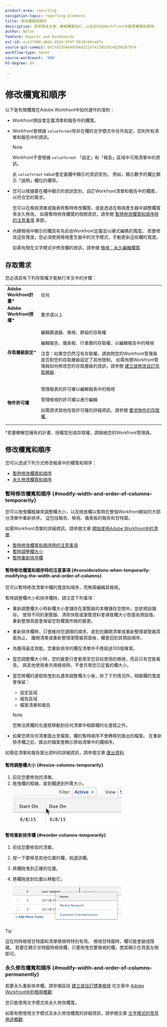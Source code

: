 ```yaml
---
product-area: reporting
navigation-topic: reporting-elements
title: 修改欄寬和順序
description: 請參閱本文章，瞭解欄寬指引，以及如何在Workfront中變更欄寬和順序。
author: Nolan
feature: Reports and Dashboards
exl-id: ece3f908-a0da-45d4-9f4f-0b34c69ce8fa
source-git-commit: 661f925b4e485069122ef4278b2914d206387974
workflow-type: tm+mt
source-wordcount: '990'
ht-degree: 0%

---
```


# 修改欄寬和順序

以下是有關欄寬在Adobe Workfront中如何運作的准則：

* Workfront預設會定義清單和報告中的欄寬。
* Workfront會根據 `valueformat`除非在欄的文字模式中另外指定，否則所有清單和報告中的資訊。

   >[!NOTE]
   >
   >Workfront不會根據 `valueformat` 「設定」和「報告」區域中可用清單中的資訊。

   此 `valueformat` value會定義欄中顯示的資訊型別。 例如，顯示數字的欄比顯示「說明」欄位的欄窄。

* 您可以根據要在欄中顯示的資訊型別，自訂Workfront清單和報告中的欄寬，以符合您的需求。

   您可以在檢視清單或報表時暫時修改欄寬，或是透過在檢視產生器中調整欄寬來永久修改。 如需暫時修改欄寬的相關資訊，請參閱 [暫時修改欄寬和順序時的注意事項](#considerations-when-temporarily-modifying-the-width-and-order-of-columns) 章節。

* 內建檢視中顯示的欄具有先前由Workfront定義並以硬式編碼的寬度。 若要修改這些寬度，您必須使用檢視產生器中的文字模式，手動更新這些欄的寬度。

   如需有關在文字模式中修改欄的資訊，請參閱 [檢視：永久編輯欄寬](../../../reports-and-dashboards/reports/custom-view-filter-grouping-samples/view-edit-column-width-permanently.md).

## 存取需求

您必須具有下列存取權才能執行本文中的步驟：

<table style="table-layout:auto"> 
 <col> 
 <col> 
 <tbody> 
  <tr> 
   <td role="rowheader"><strong>Adobe Workfront計畫*</strong></td> 
   <td> <p>任何</p> </td> 
  </tr> 
  <tr> 
   <td role="rowheader"><strong>Adobe Workfront授權*</strong></td> 
   <td> <p>要求或以上 </p> </td> 
  </tr> 
  <tr> 
   <td role="rowheader"><strong>存取層級設定*</strong></td> 
   <td> <p>編輯篩選器、檢視、群組的存取權</p> <p>編輯報告、儀表板、行事曆的存取權，以編輯報告中的檢視</p> <p>注意：如果您仍然沒有存取權，請詢問您的Workfront管理員是否對您的存取層級設定了其他限制。 如需有關Workfront管理員如何修改您的存取層級的資訊，請參閱 <a href="../../../administration-and-setup/add-users/configure-and-grant-access/create-modify-access-levels.md" class="MCXref xref">建立或修改自訂存取層級</a>.</p> </td> 
  </tr> 
  <tr> 
   <td role="rowheader"><strong>物件許可權</strong></td> 
   <td> <p>管理報表的許可權以編輯報表中的檢視</p> <p>管理檢視的許可權以進行編輯</p> <p>如需請求其他存取許可權的詳細資訊，請參閱 <a href="../../../workfront-basics/grant-and-request-access-to-objects/request-access.md" class="MCXref xref">要求物件的存取權 </a>.</p> </td> 
  </tr> 
 </tbody> 
</table>

&#42;若要瞭解您擁有的計畫、授權型別或存取權，請聯絡您的Workfront管理員。

## 修改欄寬和順序

您可以透過下列方式修改報表中的欄寬和順序：

* [暫時修改欄寬和順序](#modify-width-and-order-of-columns-temporarily)
* [永久修改欄寬和順序](#modify-width-and-order-of-columns-permanently)

### 暫時修改欄寬和順序 {#modify-width-and-order-of-columns-temporarily}

您可以拖曳欄框線來調整欄大小，以及拖放欄以暫時在整個Workfront網站的大部分清單中重新排序。 這包括報告、檢視、儀表板的報告和甘特圖。

如需Workfront清單的詳細資訊，請參閱文章 [開始使用Adobe Workfront中的清單](../../../workfront-basics/navigate-workfront/use-lists/view-items-in-a-list.md).

* [暫時修改欄寬和順序時的注意事項](#considerations-when-temporarily-modifying-the-width-and-order-of-columns)
* [暫時調整欄大小](#resize-columns-temporarily)
* [暫時重新排序欄](#reorder-columns-temporarily)

#### 暫時修改欄寬和順序時的注意事項 {#considerations-when-temporarily-modifying-the-width-and-order-of-columns}

您可以暫時修改清單中欄的寬度和順序，而無需編輯其檢視。

暫時調整欄大小和排序欄時，請注意下列事項：

* 重新調整欄大小時新欄大小會儲存在瀏覽器的本機儲存空間中，並依預設儲存。 使用不同的瀏覽器、清除快取或瀏覽資料會導致欄大小恢復為預設值。 重新整理頁面會保留您對欄寬所做的變更。
* 重新排序欄時，只會維持您選擇的順序，直到您離開清單或重新整理瀏覽器頁面為止。 離開清單或重新整理瀏覽器頁面後，欄會回到其預設順序。
* 為獲得最佳效能，您重新排序的欄在清單中不應超過100個專案。
* 當您調整欄大小時，您的變更只會套用至您目前使用的檢視，而且只有您能看見。 與其他使用者共用檢視時，不會共用您已定義的欄大小。
* 當您將欄的邊框拖曳到右邊來調整欄大小後，除了下列情況外，相鄰欄的寬度會保留：

   * 設定區域
   * 報告區域
   * 檔案清單和報告

   >[!NOTE]
   >
   >您無法將欄的左邊框移動到任何清單中相鄰欄的左邊框之外。

* 如果您將任何清單匯出至檔案，欄的暫時順序不會轉移到匯出的檔案。 在重新排序欄之前，匯出的檔案會顯示原始清單中的欄順序。

如需從清單和報告匯出資料的詳細資訊，請參閱文章 [匯出資料](../../../reports-and-dashboards/reports/creating-and-managing-reports/export-data.md).

#### 暫時調整欄大小 {#resize-columns-temporarily}

1. 前往您要修改的清單。
1. 拖曳欄的框線，直到欄達到所需大小。\
   ![](assets/column-resize-350x124.png)

#### 暫時重新排序欄 {#reorder-columns-temporarily}

1. 前往您要修改的清單。
1. 按一下要移至其他位置的欄，挑選該欄。
1. 將欄拖曳到正確的位置。
1. 將欄拖放到位置以移動它。

   ![](assets/column-reorder-350x118.png)

>[!TIP]
>
>這在同時檢視甘特圖和清單檢視時特別有用。 檢視甘特圖時，欄可能會變成隱藏。 若要在顯示甘特圖時檢視欄，只要拖曳您要檢視的欄，使其顯示在頁面左側即可。

### 永久修改欄寬和順序 {#modify-width-and-order-of-columns-permanently}

若要永久重新排序欄，請參閱區段 [建立或自訂標準檢視](../../../reports-and-dashboards/reports/reporting-elements/views-overview.md#customizing-a-standard-view) 在文章中 [Adobe Workfront中的檢視概觀](../../../reports-and-dashboards/reports/reporting-elements/views-overview.md).

您只能使用文字模式來永久修改欄寬。

如需有關使用文字模式及永久修改欄寬的詳細資訊，請參閱文章 [文字模式的常見用途概觀](../../../reports-and-dashboards/reports/text-mode/understand-common-uses-text-mode.md).
